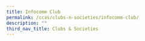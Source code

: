 ```yaml
---
title: Infocomm Club
permalink: /ccas/clubs-n-societies/infocomm-club/
description: ""
third_nav_title: Clubs & Societies
---
```

